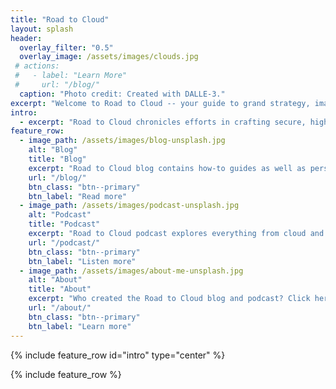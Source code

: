 ```yaml
---
title: "Road to Cloud"
layout: splash
header:
  overlay_filter: "0.5"
  overlay_image: /assets/images/clouds.jpg
 # actions:
 #   - label: "Learn More"
 #     url: "/blog/"
  caption: "Photo credit: Created with DALLE-3."
excerpt: "Welcome to Road to Cloud -- your guide to grand strategy, imaginative solutions and creative implementations!"
intro:
  - excerpt: "Road to Cloud chronicles efforts in crafting secure, high-performance, cost-effective, and resilient solutions for your enterprise journey."
feature_row:
  - image_path: /assets/images/blog-unsplash.jpg
    alt: "Blog"
    title: "Blog"
    excerpt: "Road to Cloud blog contains how-to guides as well as personal reflections. Building tomorrow's cloud, today."
    url: "/blog/"
    btn_class: "btn--primary"
    btn_label: "Read more"
  - image_path: /assets/images/podcast-unsplash.jpg
    alt: "Podcast"
    title: "Podcast"
    excerpt: "Road to Cloud podcast explores everything from cloud and architecture to how technology intersects with our daily lives."
    url: "/podcast/"
    btn_class: "btn--primary"
    btn_label: "Listen more"
  - image_path: /assets/images/about-me-unsplash.jpg
    alt: "About"
    title: "About"
    excerpt: "Who created the Road to Cloud blog and podcast? Click here to find out more about Almir."
    url: "/about/"
    btn_class: "btn--primary"
    btn_label: "Learn more"
---
```


{% include feature_row id="intro" type="center" %}

{% include feature_row %}
